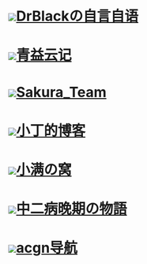 # ![](https://video.drblack-system.com/logo.jpg)[DrBlackの自言自语](https://tsukisou.ink/)
# ![](http://q1.qlogo.cn/g?b=qq&nk=1351856278&s=1)[青益云记](https://www.oreo-me.cn/)
# ![](http://q1.qlogo.cn/g?b=qq&nk=3032d2cb222012ddf5af7183be059c6a&s=1)[Sakura_Team](https://sakurasep.club/)
# ![](http://q1.qlogo.cn/g?b=qq&nk=2724962172&s=1)[小丁的博客](https://xding.top/)
# ![](http://q1.qlogo.cn/g?b=qq&nk=1467510054&s=1)[小满の窝](https://yhdzz.cn/)
# ![](http://q1.qlogo.cn/g?b=qq&nk=1622912909&s=1)[中二病晚期の物語](https://imfurry.com/)
# ![](https://www.myiys.com/wp-content/uploads/2020/07/nav.ydmy1_.com_.Favicon-2.png)[acgn导航](https://www.myiys.com)
# 
# ![]()[]()
